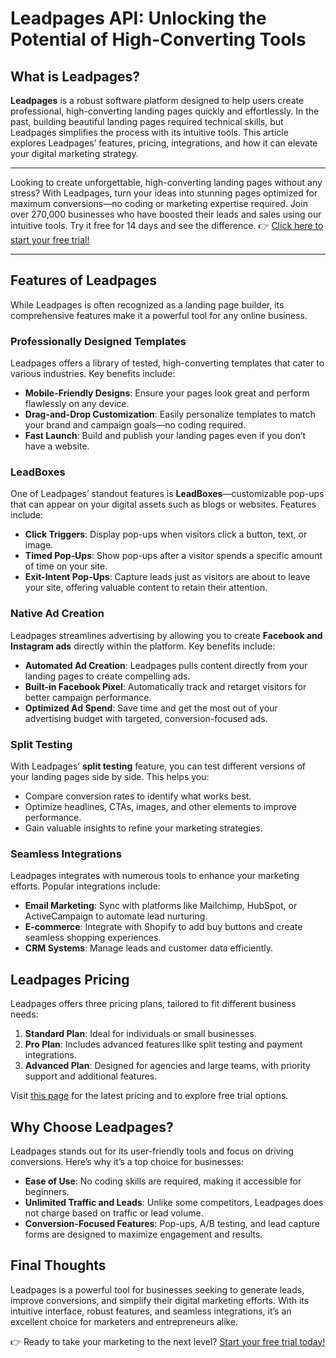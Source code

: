 # Leadpages API: Unlocking the Potential of High-Converting Tools

## What is Leadpages?

**Leadpages** is a robust software platform designed to help users create professional, high-converting landing pages quickly and effortlessly. In the past, building beautiful landing pages required technical skills, but Leadpages simplifies the process with its intuitive tools. This article explores Leadpages’ features, pricing, integrations, and how it can elevate your digital marketing strategy.

---

Looking to create unforgettable, high-converting landing pages without any stress? With Leadpages, turn your ideas into stunning pages optimized for maximum conversions—no coding or marketing expertise required. Join over 270,000 businesses who have boosted their leads and sales using our intuitive tools. Try it free for 14 days and see the difference. 👉 [Click here to start your free trial!](https://bit.ly/LEadPages)

---

## Features of Leadpages

While Leadpages is often recognized as a landing page builder, its comprehensive features make it a powerful tool for any online business.

### Professionally Designed Templates

Leadpages offers a library of tested, high-converting templates that cater to various industries. Key benefits include:

- **Mobile-Friendly Designs**: Ensure your pages look great and perform flawlessly on any device.
- **Drag-and-Drop Customization**: Easily personalize templates to match your brand and campaign goals—no coding required.
- **Fast Launch**: Build and publish your landing pages even if you don’t have a website.

### LeadBoxes

One of Leadpages’ standout features is **LeadBoxes**—customizable pop-ups that can appear on your digital assets such as blogs or websites. Features include:

- **Click Triggers**: Display pop-ups when visitors click a button, text, or image.
- **Timed Pop-Ups**: Show pop-ups after a visitor spends a specific amount of time on your site.
- **Exit-Intent Pop-Ups**: Capture leads just as visitors are about to leave your site, offering valuable content to retain their attention.

### Native Ad Creation

Leadpages streamlines advertising by allowing you to create **Facebook and Instagram ads** directly within the platform. Key benefits include:

- **Automated Ad Creation**: Leadpages pulls content directly from your landing pages to create compelling ads.
- **Built-in Facebook Pixel**: Automatically track and retarget visitors for better campaign performance.
- **Optimized Ad Spend**: Save time and get the most out of your advertising budget with targeted, conversion-focused ads.

### Split Testing

With Leadpages’ **split testing** feature, you can test different versions of your landing pages side by side. This helps you:

- Compare conversion rates to identify what works best.
- Optimize headlines, CTAs, images, and other elements to improve performance.
- Gain valuable insights to refine your marketing strategies.

### Seamless Integrations

Leadpages integrates with numerous tools to enhance your marketing efforts. Popular integrations include:

- **Email Marketing**: Sync with platforms like Mailchimp, HubSpot, or ActiveCampaign to automate lead nurturing.
- **E-commerce**: Integrate with Shopify to add buy buttons and create seamless shopping experiences.
- **CRM Systems**: Manage leads and customer data efficiently.

## Leadpages Pricing

Leadpages offers three pricing plans, tailored to fit different business needs:

1. **Standard Plan**: Ideal for individuals or small businesses.
2. **Pro Plan**: Includes advanced features like split testing and payment integrations.
3. **Advanced Plan**: Designed for agencies and large teams, with priority support and additional features.

Visit [this page](https://bit.ly/LEadPages) for the latest pricing and to explore free trial options.

## Why Choose Leadpages?

Leadpages stands out for its user-friendly tools and focus on driving conversions. Here’s why it’s a top choice for businesses:

- **Ease of Use**: No coding skills are required, making it accessible for beginners.
- **Unlimited Traffic and Leads**: Unlike some competitors, Leadpages does not charge based on traffic or lead volume.
- **Conversion-Focused Features**: Pop-ups, A/B testing, and lead capture forms are designed to maximize engagement and results.

## Final Thoughts

Leadpages is a powerful tool for businesses seeking to generate leads, improve conversions, and simplify their digital marketing efforts. With its intuitive interface, robust features, and seamless integrations, it’s an excellent choice for marketers and entrepreneurs alike.

👉 Ready to take your marketing to the next level? [Start your free trial today!](https://bit.ly/LEadPages)
